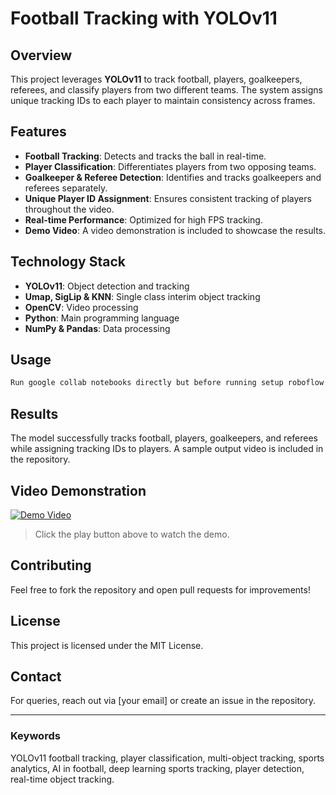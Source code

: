 # Football Tracking with YOLOv11

## Overview
This project leverages **YOLOv11** to track football, players, goalkeepers, referees, and classify players from two different teams. The system assigns unique tracking IDs to each player to maintain consistency across frames. 

## Features
- **Football Tracking**: Detects and tracks the ball in real-time.
- **Player Classification**: Differentiates players from two opposing teams.
- **Goalkeeper & Referee Detection**: Identifies and tracks goalkeepers and referees separately.
- **Unique Player ID Assignment**: Ensures consistent tracking of players throughout the video.
- **Real-time Performance**: Optimized for high FPS tracking.
- **Demo Video**: A video demonstration is included to showcase the results.

## Technology Stack
- **YOLOv11**: Object detection and tracking
- **Umap, SigLip & KNN**: Single class interim object tracking 
- **OpenCV**: Video processing
- **Python**: Main programming language
- **NumPy & Pandas**: Data processing


## Usage
```bash
Run google collab notebooks directly but before running setup roboflow api.
```

## Results
The model successfully tracks football, players, goalkeepers, and referees while assigning tracking IDs to players. A sample output video is included in the repository.

## Video Demonstration
[![Demo Video](https://img.icons8.com/fluency/48/play-button-circled.png)](https://drive.google.com/file/d/1qSAoxgSC6eDaEQfcqmmnRVbTQw22UJwk/view?usp=sharing)

> Click the play button above to watch the demo.

## Contributing
Feel free to fork the repository and open pull requests for improvements!

## License
This project is licensed under the MIT License.

## Contact
For queries, reach out via [your email] or create an issue in the repository.

---

### **Keywords**
YOLOv11 football tracking, player classification, multi-object tracking, sports analytics, AI in football, deep learning sports tracking, player detection, real-time object tracking.
